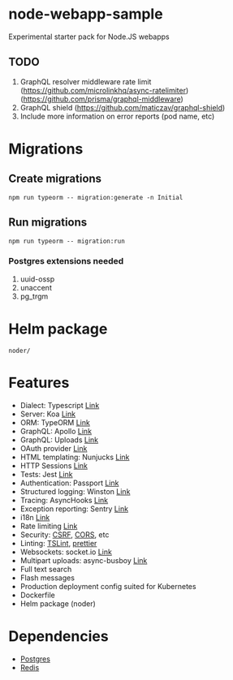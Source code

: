 # node-webapp-sample

Experimental starter pack for Node.JS webapps

## TODO

1. GraphQL resolver middleware rate limit (https://github.com/microlinkhq/async-ratelimiter) (https://github.com/prisma/graphql-middleware)
1. GraphQL shield (https://github.com/maticzav/graphql-shield)
1. Include more information on error reports (pod name, etc)

# Migrations

## Create migrations

    npm run typeorm -- migration:generate -n Initial

## Run migrations

    npm run typeorm -- migration:run

### Postgres extensions needed

1. uuid-ossp
1. unaccent
1. pg_trgm

# Helm package

    noder/

# Features

- Dialect: Typescript [Link](https://www.typescriptlang.org/)
- Server: Koa [Link](https://koajs.com/)
- ORM: TypeORM [Link](http://typeorm.io/)
- GraphQL: Apollo [Link](https://www.apollographql.com/)
- GraphQL: Uploads [Link](https://github.com/jaydenseric/graphql-upload)
- OAuth provider [Link](https://github.com/oauthjs/node-oauth2-server)
- HTML templating: Nunjucks [Link](https://mozilla.github.io/nunjucks/)
- HTTP Sessions [Link](https://github.com/koajs/session)
- Tests: Jest [Link](https://jestjs.io/)
- Authentication: Passport [Link](http://www.passportjs.org/)
- Structured logging: Winston [Link](https://github.com/winstonjs/winston)
- Tracing: AsyncHooks [Link](https://nodejs.org/api/async_hooks.html)
- Exception reporting: Sentry [Link](https://sentry.io/)
- i18n [Link](https://github.com/koa-modules/i18n)
- Rate limiting [Link](https://github.com/koajs/ratelimit)
- Security: [CSRF](https://github.com/koajs/csrf), [CORS](https://github.com/koajs/cors), etc
- Linting: [TSLint](https://palantir.github.io/tslint/), [prettier](https://prettier.io/)
- Websockets: socket.io [Link](https://socket.io/)
- Multipart uploads: async-busboy [Link](https://github.com/m4nuC/async-busboy)
- Full text search
- Flash messages
- Production deployment config suited for Kubernetes
- Dockerfile
- Helm package (noder)

# Dependencies

- [Postgres](https://www.postgresql.org/)
- [Redis](https://redis.io/)
